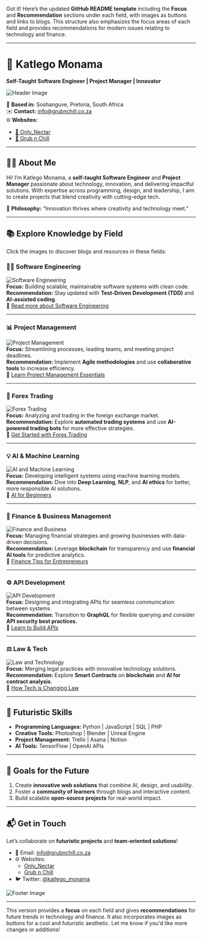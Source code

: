 Got it! Here’s the updated **GitHub README template** including the **Focus** and **Recommendation** sections under each field, with images as buttons and links to blogs. This structure also emphasizes the focus areas of each field and provides recommendations for modern issues relating to technology and finance.

---

# **🚀 Katlego Monama**  
**Self-Taught Software Engineer | Project Manager | Innovator**  

![Header Image](https://source.unsplash.com/1600x400/?technology,future)  

📍 **Based in:** Soshanguve, Pretoria, South Africa  
✉️ **Contact:** [info@grubnchill.co.za](mailto:info@grubnchill.co.za)  
🌐 **Websites:**  
- [🌟 Only_Nectar](https://onlynectar.co.za)  
- [🍔 Grub n Chill](https://grubnchill.co.za)  

---

## **👨‍💻 About Me**  

Hi! I’m Katlego Monama, a **self-taught Software Engineer** and **Project Manager** passionate about technology, innovation, and delivering impactful solutions. With expertise across programming, design, and leadership, I aim to create projects that blend creativity with cutting-edge tech.  

🌟 **Philosophy:** “Innovation thrives where creativity and technology meet.”  

---

## **📚 Explore Knowledge by Field**  

Click the images to discover blogs and resources in these fields:  

### **👨‍💻 Software Engineering**  
![Software Engineering](https://source.unsplash.com/800x200/?programming,coding)  
**Focus:** Building scalable, maintainable software systems with clean code.  
**Recommendation:** Stay updated with **Test-Driven Development (TDD)** and **AI-assisted coding**.  
🔗 [Read more about Software Engineering](https://www.freecodecamp.org/news/)  

---

### **📊 Project Management**  
![Project Management](https://source.unsplash.com/800x200/?teamwork,planning)  
**Focus:** Streamlining processes, leading teams, and meeting project deadlines.  
**Recommendation:** Implement **Agile methodologies** and use **collaborative tools** to increase efficiency.  
🔗 [Learn Project Management Essentials](https://asana.com/resources/project-management)  

---

### **💱 Forex Trading**  
![Forex Trading](https://source.unsplash.com/800x200/?forex,finance)  
**Focus:** Analyzing and trading in the foreign exchange market.  
**Recommendation:** Explore **automated trading systems** and use **AI-powered trading bots** for more effective strategies.  
🔗 [Get Started with Forex Trading](https://www.babypips.com/)  

---

### **💡 AI & Machine Learning**  
![AI and Machine Learning](https://source.unsplash.com/800x200/?artificial-intelligence,robotics)  
**Focus:** Developing intelligent systems using machine learning models.  
**Recommendation:** Dive into **Deep Learning**, **NLP**, and **AI ethics** for better, more responsible AI solutions.  
🔗 [AI for Beginners](https://machinelearningmastery.com/start-here/)  

---

### **💸 Finance & Business Management**  
![Finance and Business](https://source.unsplash.com/800x200/?business,finance)  
**Focus:** Managing financial strategies and growing businesses with data-driven decisions.  
**Recommendation:** Leverage **blockchain** for transparency and use **financial AI tools** for predictive analytics.  
🔗 [Finance Tips for Entrepreneurs](https://hbr.org/topics/financial-management)  

---

### **⚙️ API Development**  
![API Development](https://source.unsplash.com/800x200/?api,technology)  
**Focus:** Designing and integrating APIs for seamless communication between systems.  
**Recommendation:** Transition to **GraphQL** for flexible querying and consider **API security best practices**.  
🔗 [Learn to Build APIs](https://realpython.com/api-integration-in-python/)  

---

### **⚖️ Law & Tech**  
![Law and Technology](https://source.unsplash.com/800x200/?law,technology)  
**Focus:** Merging legal practices with innovative technology solutions.  
**Recommendation:** Explore **Smart Contracts** on **blockchain** and **AI for contract analysis**.  
🔗 [How Tech is Changing Law](https://law.stanford.edu/codex/)  

---

## **🌌 Futuristic Skills**  

- **Programming Languages:** Python | JavaScript | SQL | PHP  
- **Creative Tools:** Photoshop | Blender | Unreal Engine  
- **Project Management:** Trello | Asana | Notion  
- **AI Tools:** TensorFlow | OpenAI APIs  

---

## **🌟 Goals for the Future**  

1. Create **innovative web solutions** that combine AI, design, and usability.  
2. Foster a **community of learners** through blogs and interactive content.  
3. Build scalable **open-source projects** for real-world impact.  

---

## **📬 Get in Touch**  

Let’s collaborate on **futuristic projects** and **team-oriented solutions**!  

- 💌 Email: [info@grubnchill.co.za](mailto:info@grubnchill.co.za)  
- 🌐 Websites:  
  - [Only_Nectar](https://onlynectar.co.za)  
  - [Grub n Chill](https://grubnchill.co.za)  
- 🐦 Twitter: [@katlego_monama](#)  

![Footer Image](https://source.unsplash.com/1600x200/?futuristic,teamwork)  

---

This version provides a **focus** on each field and gives **recommendations** for future trends in technology and finance. It also incorporates images as buttons for a cool and futuristic aesthetic. Let me know if you'd like more changes or additions!

